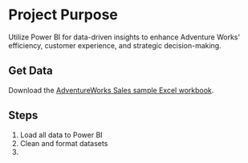 # Project Purpose
Utilize Power BI for data-driven insights to enhance Adventure Works' efficiency, customer experience, and strategic decision-making.

## Get Data
Download the [AdventureWorks Sales sample Excel workbook](https://github.com/microsoft/powerbi-desktop-samples/blob/main/AdventureWorks%20Sales%20Sample/AdventureWorks%20Sales.xlsx).

## Steps
1. Load all data to Power BI
2. Clean and format datasets
3. 
